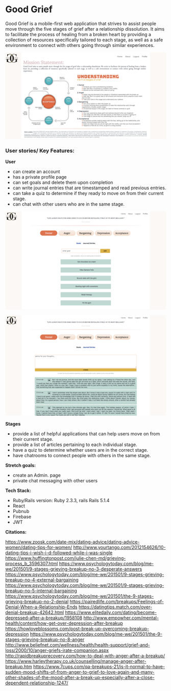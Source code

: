 # Good Grief

Good Grief is a mobile-first web application that strives to assist people  move through the five stages of grief after a relationship dissolution. It aims to facilitate the process of healing from a broken heart by providing a collection of resources specifically tailored to each stage, as well as a safe environment to connect with others going through  similar experiences. 

![Screenshot](src/screenshots/home_page.png)

### **User stories/ Key Features:**

**User**

- can create an account
- has a private profile page 
- can set goals and delete them upon completion
- can write journal entries that are timestamped and read previous entries.
- can take a quiz to determine if they ready to move on from their current stage.
- can chat with other users who are in the same stage.

![Screenshot](src/screenshots/user_page_1.png)

![Screenshot](src/screenshots/user_page_2.png)

**Stages**

- provide a list of helpful applications that can help users move on from their current stage.
- provide a list of articles pertaining to each individual stage.
- have a quiz to determine whether users are in the correct stage.
- have chatrooms to connect people with others in the same stage.

**Stretch goals:**

- create an Admin. page 
- private chat messaging with other users

**Tech Stack:**

- Ruby/Rails version: Ruby 2.3.3, rails Rails 5.1.4
- React 
- Pubnub
- Firebase
- JWT

**Citations:**

https://www.zoosk.com/date-mix/dating-advice/dating-advice-women/dating-tips-for-women/
http://www.yourtango.com/2012154626/10-dating-tips-i-wish-i-d-followed-while-i-was-single
https://www.huffingtonpost.com/julie-chen-md/grieving-process_b_3596307.html
https://www.psychologytoday.com/blog/me-we/201501/9-stages-grieving-breakup-no-3-desperate-answers
https://www.psychologytoday.com/blog/me-we/201501/9-stages-grieving-breakup-no-4-external-bargaining
https://www.psychologytoday.com/blog/me-we/201501/9-stages-grieving-breakup-no-5-internal-bargaining
https://www.psychologytoday.com/blog/me-we/201501/the-9-stages-grieving-breakup-no-2-denial
https://pairedlife.com/breakups/Feelings-of-Denial-When-a-Relationship-Ends
https://datingtips.match.com/over-denial-breakup-42642.html
https://www.elitedaily.com/dating/become-depressed-after-a-breakup/1958108
http://www.empowher.com/mental-health/content/how-get-over-depression-after-breakup
https://howloveblossoms.com/post-break-up-overcoming-breakup-depression
https://www.psychologytoday.com/blog/me-we/201501/the-9-stages-grieving-breakup-no-8-anger
http://www.beliefnet.com/wellness/health/health-support/grief-and-loss/2000/10/anger-griefs-irate-companion.aspx
http://rapidbreakuprecovery.com/how-to-deal-with-anger-after-a-breakup/
https://www.harleytherapy.co.uk/counselling/manage-anger-after-breakup.htm
https://www.7cups.com/qa-breakups-21/is-it-normal-to-have-sudden-mood-shifts-of-from-anger-to-grief-to-love-again-and-many-other-shades-of-the-mood-after-a-break-up-especially-after-a-close-dependent-relationship-1247/
